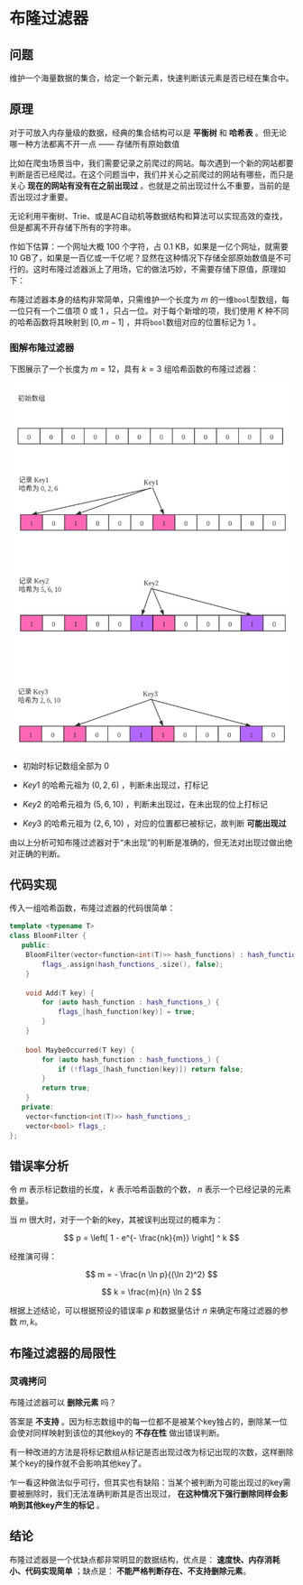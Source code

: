 # 布隆过滤器

## 问题

维护一个海量数据的集合，给定一个新元素，快速判断该元素是否已经在集合中。

## 原理

对于可放入内存量级的数据，经典的集合结构可以是 **平衡树** 和 **哈希表** 。但无论哪一种方法都离不开一点 —— 存储所有原始数值

比如在爬虫场景当中，我们需要记录之前爬过的网站。每次遇到一个新的网站都要判断是否已经爬过。在这个问题当中，我们并关心之前爬过的网站有哪些，而只是关心 **现在的网站有没有在之前出现过** 。也就是之前出现过什么不重要，当前的是否出现过才重要。

无论利用平衡树、Trie、或是AC自动机等数据结构和算法可以实现高效的查找，但是都离不开存储下所有的字符串。

作如下估算：一个网址大概 $100$ 个字符，占 $0.1$ KB，如果是一亿个网址，就需要 $10$ GB了，如果是一百亿或一千亿呢？显然在这种情况下存储全部原始数值是不可行的。这时布隆过滤器派上了用场，它的做法巧妙，不需要存储下原值，原理如下：

布隆过滤器本身的结构非常简单，只需维护一个长度为 $m$ 的一维`bool`型数组，每一位只有一个二值项 $0$ 或 $1$ ，只占一位。对于每个新增的项，我们使用 $K$ 种不同的哈希函数将其映射到 $[0, m-1]$ ，并将`bool`数组对应的位置标记为 $1$ 。

### 图解布隆过滤器

下图展示了一个长度为 $m = 12$，具有 $k = 3$ 组哈希函数的布隆过滤器：

![BloomDemonstration](./images/bloom_demonstration.png)

* 初始时标记数组全部为 $0$

* $Key1$ 的哈希元祖为 $(0, 2, 6)$ ，判断未出现过，打标记

* $Key2$ 的哈希元祖为 $(5, 6, 10)$ ，判断未出现过，在未出现的位上打标记

* $Key3$ 的哈希元祖为 $(2, 6, 10)$ ，对应的位置都已被标记，故判断 **可能出现过** 

由以上分析可知布隆过滤器对于“未出现”的判断是准确的，但无法对出现过做出绝对正确的判断。

## 代码实现

传入一组哈希函数，布隆过滤器的代码很简单：
```cpp
template <typename T>
class BloomFilter {
   public:
    BloomFilter(vector<function<int(T)>> hash_functions) : hash_functions_(hash_functions) {
        flags_.assign(hash_functions_.size(), false);
    }

    void Add(T key) {
        for (auto hash_function : hash_functions_) {
            flags_[hash_function(key)] = true;
        }
    }

    bool MaybeOccurred(T key) {
        for (auto hash_function : hash_functions_) {
            if (!flags_[hash_function(key)]) return false;
        }
        return true;
    }
   private:
    vector<function<int(T)>> hash_functions_;
    vector<bool> flags_;
};
```

## 错误率分析

令 $m$ 表示标记数组的长度， $k$ 表示哈希函数的个数， $n$ 表示一个已经记录的元素数量。

当 $m$ 很大时，对于一个新的key，其被误判出现过的概率为：

$$
p = \left[ 1 - e^{- \frac{nk}{m}} \right] ^ k
$$

经推演可得：

$$
m = - \frac{n \ln p}{(\ln 2)^2}
$$

$$
k = \frac{m}{n} \ln 2
$$

根据上述结论，可以根据预设的错误率 $p$ 和数据量估计 $n$ 来确定布隆过滤器的参数 $m, k$。

## 布隆过滤器的局限性

### 灵魂拷问

布隆过滤器可以 **删除元素** 吗？

答案是 **不支持** 。因为标志数组中的每一位都不是被某个key独占的，删除某一位会使对同样映射到该位的其他key的 **不存在性** 做出错误判断。

有一种改进的方法是将标记数组从标记是否出现过改为标记出现的次数，这样删除某个key的操作就不会影响其他key了。

乍一看这种做法似乎可行，但其实也有缺陷：当某个被判断为可能出现过的key需要被删除时，我们无法准确判断其是否出现过， **在这种情况下强行删除同样会影响到其他key产生的标记** 。

## 结论

布隆过滤器是一个优缺点都非常明显的数据结构，优点是： **速度快、内存消耗小、代码实现简单** ；缺点是： **不能严格判断存在、不支持删除元素**。